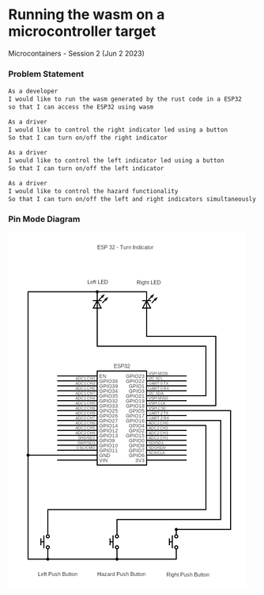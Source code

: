 # Running the wasm on a microcontroller target

Microcontainers - Session 2 (Jun 2 2023)

### Problem Statement

```text
As a developer 
I would like to run the wasm generated by the rust code in a ESP32
so that I can access the ESP32 using wasm
```

```text
As a driver 
I would like to control the right indicator led using a button 
So that I can turn on/off the right indicator
```

```text
As a driver 
I would like to control the left indicator led using a button 
So that I can turn on/off the left indicator
```

```text
As a driver 
I would like to control the hazard functionality 
So that I can turn on/off the left and right indicators simultaneously
```

### Pin Mode Diagram

![pin diagram for esp32](../images/circuit.png?raw=true "Pin Diagram for ESP32")

### 


